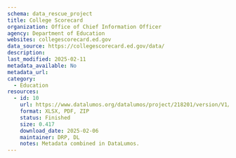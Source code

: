 ```yaml
---
schema: data_rescue_project 
title: College Scorecard
organization: Office of Chief Information Officer
agency: Department of Education
websites: collegescorecard.ed.gov
data_source: https://collegescorecard.ed.gov/data/
description: 
last_modified: 2025-02-11
metadata_available: No
metadata_url: 
category:
  - Education 
resources:
  - id: 10
    url: https://www.datalumos.org/datalumos/project/218201/version/V1/view
    format: XLSX, PDF, ZIP
    status: Finished
    size: 0.417
    download_date: 2025-02-06
    maintainer: DRP, DL
    notes: Metadata combined in DataLumos.
---
```


